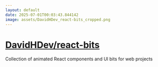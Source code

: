 ```yaml
---
layout: default
date: 2025-07-01T00:03:43.844142
image: assets/DavidHDev_react-bits_cropped.png
---
```


# [DavidHDev/react-bits](https://github.com/DavidHDev/react-bits)

Collection of animated React components and UI bits for web projects

